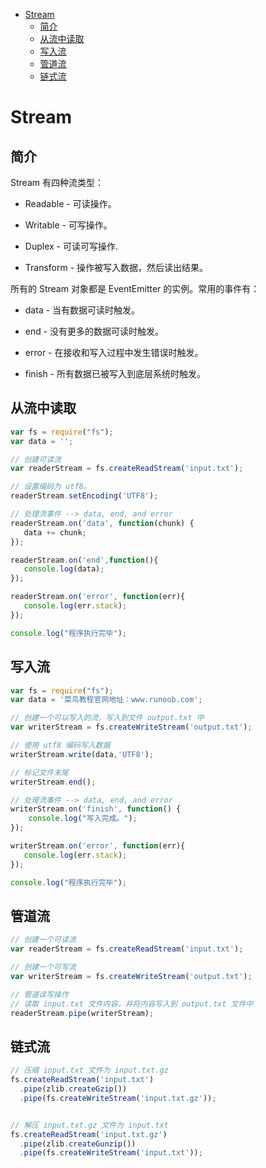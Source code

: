
<!-- toc orderedList:0 depthFrom:1 depthTo:6 -->

* [Stream](#stream)
    * [简介](#简介)
    * [从流中读取](#从流中读取)
    * [写入流](#写入流)
    * [管道流](#管道流)
    * [链式流](#链式流)

<!-- tocstop -->

# Stream
## 简介

Stream 有四种流类型：

 - Readable - 可读操作。

 - Writable - 可写操作。

 - Duplex - 可读可写操作.

 - Transform - 操作被写入数据，然后读出结果。

所有的 Stream 对象都是 EventEmitter 的实例。常用的事件有：

 - data - 当有数据可读时触发。

 - end - 没有更多的数据可读时触发。

 - error - 在接收和写入过程中发生错误时触发。

 - finish - 所有数据已被写入到底层系统时触发。


## 从流中读取

```js
var fs = require("fs");
var data = '';

// 创建可读流
var readerStream = fs.createReadStream('input.txt');

// 设置编码为 utf8。
readerStream.setEncoding('UTF8');

// 处理流事件 --> data, end, and error
readerStream.on('data', function(chunk) {
   data += chunk;
});

readerStream.on('end',function(){
   console.log(data);
});

readerStream.on('error', function(err){
   console.log(err.stack);
});

console.log("程序执行完毕");
```

## 写入流

```js
var fs = require("fs");
var data = '菜鸟教程官网地址：www.runoob.com';

// 创建一个可以写入的流，写入到文件 output.txt 中
var writerStream = fs.createWriteStream('output.txt');

// 使用 utf8 编码写入数据
writerStream.write(data,'UTF8');

// 标记文件末尾
writerStream.end();

// 处理流事件 --> data, end, and error
writerStream.on('finish', function() {
    console.log("写入完成。");
});

writerStream.on('error', function(err){
   console.log(err.stack);
});

console.log("程序执行完毕");
```

## 管道流

```js
// 创建一个可读流
var readerStream = fs.createReadStream('input.txt');

// 创建一个可写流
var writerStream = fs.createWriteStream('output.txt');

// 管道读写操作
// 读取 input.txt 文件内容，并将内容写入到 output.txt 文件中
readerStream.pipe(writerStream);
```

## 链式流


```js
// 压缩 input.txt 文件为 input.txt.gz
fs.createReadStream('input.txt')
  .pipe(zlib.createGzip())
  .pipe(fs.createWriteStream('input.txt.gz'));


// 解压 input.txt.gz 文件为 input.txt
fs.createReadStream('input.txt.gz')
  .pipe(zlib.createGunzip())
  .pipe(fs.createWriteStream('input.txt'));
```
